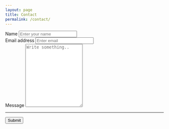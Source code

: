 ```yaml
---
layout: page
title: Contact
permalink: /contact/
---
```


<form accept-charset="UTF-8" action="#" method="POST" enctype="multipart/form-data" target="_blank">
    <div class="contact-form-group">
        <label for="name">Name</label>
        <input type="text" name="name" class="form-control" id="exampleInputName" placeholder="Enter your name" required="required">
    </div> 
    <div class="contact-form-group">
        <label for="email" required="required">Email address</label>
        <input type="email" name="email" class="form-control" id="exampleInputEmail1" aria-describedby="emailHelp" placeholder="Enter email">
    </div>
    <div class="contact-form-group">
        <label for="subject">Message</label>
        <textarea id="subject" name="subject" placeholder="Write something.." style="height:200px"></textarea>     
    </div>
    <hr>
    <button type="submit" class="btn btn-primary">Submit</button>
</form>
